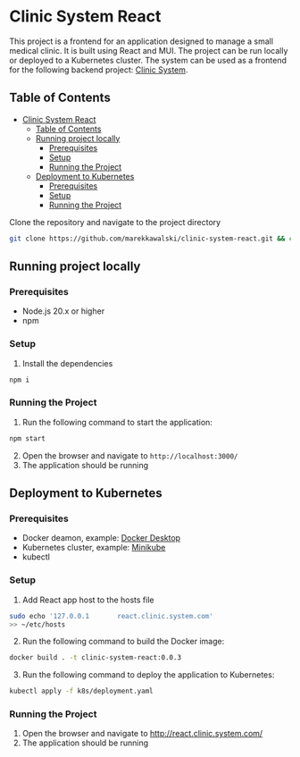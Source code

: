 # Clinic System React

This project is a frontend for an application designed to manage a 
small medical clinic. It is built using React and MUI. 
The project can be run locally or deployed to a Kubernetes cluster. 
The system can be used as a frontend for the following backend project: [Clinic System](https://github.com/marekkawalski/clinic-system).

## Table of Contents

<!-- TOC -->
* [Clinic System React](#clinic-system-react)
  * [Table of Contents](#table-of-contents)
  * [Running project locally](#running-project-locally)
    * [Prerequisites](#prerequisites)
    * [Setup](#setup)
    * [Running the Project](#running-the-project)
  * [Deployment to Kubernetes](#deployment-to-kubernetes)
    * [Prerequisites](#prerequisites-1)
    * [Setup](#setup-1)
    * [Running the Project](#running-the-project-1)
<!-- TOC -->

Clone the repository and navigate to the project directory

```bash
git clone https://github.com/marekkawalski/clinic-system-react.git && cd clinic-system-react
```

## Running project locally

### Prerequisites

- Node.js 20.x or higher
- npm

### Setup

1. Install the dependencies

```bash
npm i
```

### Running the Project
1. Run the following command to start the application:
```bash
npm start
```
2. Open the browser and navigate to `http://localhost:3000/`
3. The application should be running

## Deployment to Kubernetes

### Prerequisites
- Docker deamon, example: [Docker Desktop](https://www.docker.com/products/docker-desktop)
- Kubernetes cluster, example: [Minikube](https://minikube.sigs.k8s.io/docs/start/)
- kubectl

### Setup
1. Add React app host to the hosts file
```bash
sudo echo '127.0.0.1       react.clinic.system.com'
>> ~/etc/hosts
```

2. Run the following command to build the Docker image:
```bash
docker build . -t clinic-system-react:0.0.3
```

3. Run the following command to deploy the application to Kubernetes:
```bash
kubectl apply -f k8s/deployment.yaml
```
### Running the Project
1. Open the browser and navigate to http://react.clinic.system.com/
2. The application should be running